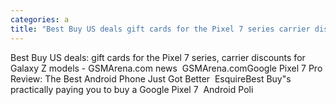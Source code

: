 ```yaml
---
categories: a
title: "Best Buy US deals gift cards for the Pixel 7 series carrier discounts for Galaxy Z models  GSMArenacom news  GSMArenacom"
---
```

Best Buy US deals: gift cards for the Pixel 7 series, carrier discounts for Galaxy Z models - GSMArena.com news&nbsp;&nbsp;GSMArena.comGoogle Pixel 7 Pro Review: The Best Android Phone Just Got Better&nbsp;&nbsp;EsquireBest Buy"s practically paying you to buy a Google Pixel 7&nbsp;&nbsp;Android Poli